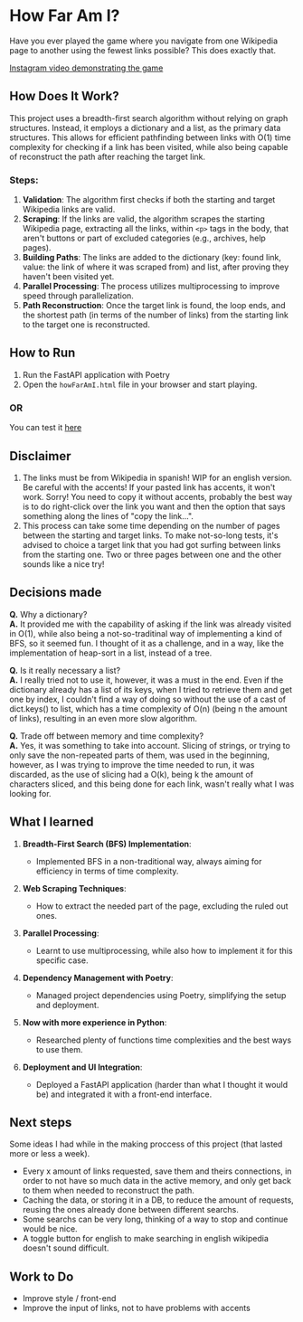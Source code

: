 # How Far Am I?

Have you ever played the game where you navigate from one Wikipedia page to another using the fewest links possible? This does exactly that.

[Instagram video demonstrating the game](https://www.instagram.com/reel/C9OXJCCO8mh/?utm_source=ig_web_copy_link)

## How Does It Work?

This project uses a breadth-first search algorithm without relying on graph structures. Instead, it employs a dictionary and a list, as the primary data structures. This allows for efficient pathfinding between links with O(1) time complexity for checking if a link has been visited, while also being capable of reconstruct the path after reaching the target link.

### Steps:
1. **Validation**: The algorithm first checks if both the starting and target Wikipedia links are valid.
2. **Scraping**: If the links are valid, the algorithm scrapes the starting Wikipedia page, extracting all the links, within `<p>` tags in the body, that aren't buttons or part of excluded categories (e.g., archives, help pages).
3. **Building Paths**: The links are added to the dictionary (key: found link, value: the link of where it was scraped from) and list, after proving they haven't been visited yet.
4. **Parallel Processing**: The process utilizes multiprocessing to improve speed through parallelization.
5. **Path Reconstruction**: Once the target link is found, the loop ends, and the shortest path (in terms of the number of links) from the starting link to the target one is reconstructed.

## How to Run

1. Run the FastAPI application with Poetry
2. Open the `howFarAmI.html` file in your browser and start playing.

### OR

You can test it [here](https://manuelm512.github.io/HowFarAmI/)

## Disclaimer

1. The links must be from Wikipedia in spanish! WIP for an english version.
   Be careful with the accents! If your pasted link has accents, it won't work. Sorry! 
   You need to copy it without accents, probably the best way is to do right-click over the link you want and then the option that says something along the lines of "copy the link...". 
2. This process can take some time depending on the number of pages between the starting and target links.
   To make not-so-long tests, it's advised to choice a target link that you had got surfing between links from the starting one. Two or three pages between one and the other sounds like a nice try!

## Decisions made

**Q.** Why a dictionary?<br>
**A.** It provided me with the capability of asking if the link was already visited in O(1), while also being a not-so-traditinal way of implementing a kind of BFS, so it seemed fun. 
I thought of it as a challenge, and in a way, like the implementation of heap-sort in a list, instead of a tree.

**Q.** Is it really necessary a list?<br>
**A.** I really tried not to use it, however, it was a must in the end. Even if the dictionary already has a list of its keys, when I tried to retrieve them and get one by index, I couldn't find a way of doing so without the use of a cast of dict.keys() to list, which has a time complexity of O(n) (being n the amount of links), resulting in an even more slow algorithm. 

**Q.** Trade off between memory and time complexity? <br>
**A.** Yes, it was something to take into account. Slicing of strings, or trying to only save the non-repeated parts of them, was used in the beginning, however, as I was trying to improve the time needed to run, it was discarded, as the use of slicing had a O(k), being k the amount of characters sliced, and this being done for each link, wasn't really what I was looking for.

## What I learned

1. **Breadth-First Search (BFS) Implementation**:
   - Implemented BFS in a non-traditional way, always aiming for efficiency in terms of time complexity.

2. **Web Scraping Techniques**:
   - How to extract the needed part of the page, excluding the ruled out ones.

3. **Parallel Processing**:
   - Learnt to use multiprocessing, while also how to implement it for this specific case.

4. **Dependency Management with Poetry**:
   - Managed project dependencies using Poetry, simplifying the setup and deployment.

5. **Now with more experience in Python**:
   - Researched plenty of functions time complexities and the best ways to use them.

6. **Deployment and UI Integration**:
   - Deployed a FastAPI application (harder than what I thought it would be) and integrated it with a front-end interface.

## Next steps

Some ideas I had while in the making proccess of this project (that lasted more or less a week).

- Every x amount of links requested, save them and theirs connections, in order to not have so much data in the active memory, and only get back to them when needed to reconstruct the path.
- Caching the data, or storing it in a DB, to reduce the amount of requests, reusing the ones already done between different searchs. 
- Some searchs can be very long, thinking of a way to stop and continue would be nice.
- A toggle button for english to make searching in english wikipedia doesn't sound difficult.

## Work to Do

- Improve style / front-end
- Improve the input of links, not to have problems with accents
